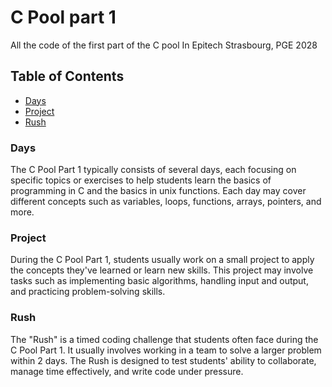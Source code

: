 # C Pool part 1

All the code of the first part of the C pool
In Epitech Strasbourg, PGE 2028

## Table of Contents

- [Days](#days)
- [Project](#project)
- [Rush](#rush)

### Days

The C Pool Part 1 typically consists of several days, each focusing on specific topics or exercises to help students learn the basics of programming in C and the basics in unix functions. Each day may cover different concepts such as variables, loops, functions, arrays, pointers, and more.

### Project

During the C Pool Part 1, students usually work on a small project to apply the concepts they've learned or learn new skills. This project may involve tasks such as implementing basic algorithms, handling input and output, and practicing problem-solving skills.

### Rush

The "Rush" is a timed coding challenge that students often face during the C Pool Part 1. It usually involves working in a team to solve a larger problem within 2 days. The Rush is designed to test students' ability to collaborate, manage time effectively, and write code under pressure.
